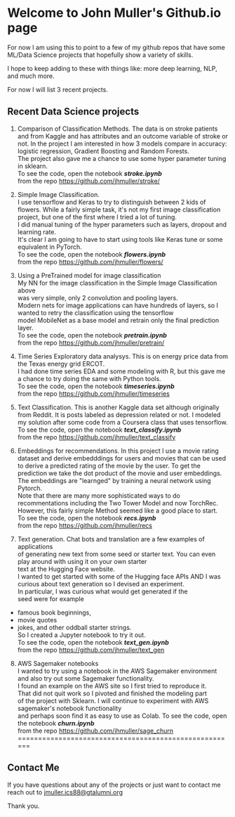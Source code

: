 # Welcome to John Muller's Github.io page

For now I am using this to point to a few  of my github repos that have some ML/Data Science projects
that hopefully show a variety of skills.

I hope to keep adding to these with things like: more deep learning, NLP, and much more.

For now I will list 3 recent projects.

## Recent Data Science projects


1. Comparison of Classification Methods.
The data is on stroke patients and from Kaggle and has attributes
  and an outcome variable of stroke or not.
In the project I am interested in how 3 models compare in accuracy:
     logistic regression, Gradient Boosting and Random Forests.  
The project also gave me a chance to use some hyper parameter tuning in sklearn.  
To see the code, open the notebook ***stroke.ipynb***  
from the repo https://github.com/jhmuller/stroke/

2. Simple Image Classification.   
 I use tensorflow and Keras to try to distinguish
between 2 kids of flowers. While a fairly simple task, it's not my first image classification project,  but one of the first where I tried a lot of tuning.  
 I did manual tuning of the hyper parameters such as layers, dropout and learning rate.   
It's clear I am going to have to start using tools like Keras tune or some equivalent in PyTorch.   
To see the code, open the notebook ***flowers.ipynb***   
 from the repo https://github.com/jhmuller/flowers/

3. Using a PreTrained model for image classification  
My NN for the image classification in the Simple Image Classification above  
was very simple,  only 2 convolution and pooling layers.  
Modern nets for image applications can have hundreds of layers,
so I wanted to retry the classification using the tensorflow  
model MobileNet as a base model and retrain only the final
prediction layer.  
To see the code, open the notebook ***pretrain.ipynb***   
 from the repo https://github.com/jhmuller/pretrain/


4. Time Series Exploratory data analysys.
This is on energy price data from the Texas energy grid ERCOT.  
I had done time series EDA and some modeling with R,
but this gave me a chance to try doing the same with Python tools.  
To see the code, open the notebook ***timeseries.ipynb***  
 from the repo https://github.com/jhmuller/timeseries

5. Text Classification.
This is another Kaggle data set although originally from Reddit.
It is posts labeled as depression related or not.
I modeled my solution after some code from a Coursera class that uses tensorflow.  
To see the code, open the notebook ***text_classify.ipynb***  
  from the repo  https://github.com/jhmuller/text_classify

6. Embeddings for recommendations.
In this project I use a movie rating dataset and derive embedddings
 for users and movies that can be used to derive a predicted
 rating of the movie by the user.  To get the prediction we take
 the dot product of the movie and user embeddings.  
 The embeddings are "learnged" by training a neural network using Pytorch.  
 Note that there are many more sophisticated ways to do recommentations including
   the Two Tower Model and now TorchRec.  However, this fairly simple Method
   seemed like a good place to start.  
 To see the code, open the notebook ***recs.ipynb***  
  from the repo https://github.com/jhmuller/recs

7. Text generation.
Chat bots and translation are a few examples of applications  
of generating new text from some seed or starter text.
You can even play around with using it on your own starter  
text at the Hugging Face website.  
I wanted to get started with some of the Hugging face APIs AND I was  
curious about text generation so I devised an experiment.  
In particular, I was curious what would get generated if the   
seed were for example
* famous book beginnings,
* movie quotes
* jokes, and other oddball starter strings.  
So I created a Jupyter notebook to try it out.  
To see the code, open the notebook ***text_gen.ipynb***  
 from the repo https://github.com/jhmuller/text_gen


8. AWS Sagemaker notebooks  
I wanted to try using a notebook in the AWS Sagemaker environment
and also try out some Sagemaker functionality.  
I found an example on the AWS site so I first tried to reproduce it.  
That did not quit work so I pivoted and finished the modeling part  
of the project with Sklearn.
I will continue to experiment with AWS sagemaker's notebook functionality  
and perhaps soon find it as easy to use as Colab.
To see the code, open the notebook ***churn.ipynb***  
 from the repo https://github.com/jhmuller/sage_churn
======================================================

## Contact Me
If you have questions about any of the projects or just want to contact me  
reach out to jmuller.ics88@gtalumni.org

Thank you.
